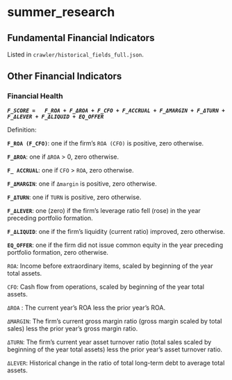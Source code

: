 # summer_research

## Fundamental Financial Indicators 
Listed in `crawler/historical_fields_full.json`.

## Other Financial Indicators
### Financial Health
***`F_SCORE =	F_ROA + F_ΔROA + F_CFO + F_ACCRUAL + F_ΔMARGIN + F_ΔTURN + F_ΔLEVER + F_ΔLIQUID + EQ_OFFER`***

Definition:

**`F_ROA (F_CFO)`**: one if the firm’s `ROA (CFO)` is positive, zero otherwise.

**`F_ΔROA`**: one if `ΔROA` > 0, zero otherwise.

**`F_ ACCRUAL`**: one if `CFO` > `ROA`, zero otherwise. 

**`F_ΔMARGIN`**: one if `Δmargin` is positive, zero otherwise.

**`F_ΔTURN`**: one if `TURN` is positive, zero otherwise.

**`F_ΔLEVER`**: one (zero) if the firm’s leverage ratio fell (rose) in the year preceding portfolio formation.

**`F_ΔLIQUID`**: one if the firm’s liquidity (current ratio) improved, zero otherwise.

**`EQ_OFFER`**: one if the firm did not issue common equity in the year preceding portfolio formation, zero otherwise.

`ROA`:	Income before extraordinary items, scaled by beginning of the year total assets.

`CFO`:	Cash flow from operations, scaled by beginning of the year total assets.

`ΔROA` : The current year’s ROA less the prior year’s ROA.

`ΔMARGIN`: The firm’s current gross margin ratio (gross margin scaled by total sales) less the prior year’s gross margin ratio.

`ΔTURN`: The firm’s current year asset turnover ratio (total sales scaled by beginning of the year total assets) less the prior year’s asset turnover ratio.

`ΔLEVER`: Historical change in the ratio of total long-term debt to average total assets.

